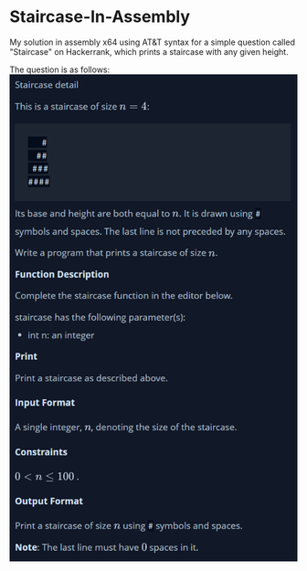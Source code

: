 # Staircase-In-Assembly
My solution in assembly x64 using AT&T syntax for a simple question called "Staircase" on Hackerrank, which prints a staircase with any given height.

The question is as follows:
![question](https://raw.githubusercontent.com/Dolyetyus/Staircase-In-Assembly/main/question.png)
